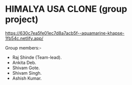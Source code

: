 # HIMALYA USA CLONE (group project)
https://630c7ea5fe01ec7d8a7acb5f--aquamarine-khapse-1fb54c.netlify.app/




Group members:-
<ul>
  <li>Raj Shinde (Team-lead).</li>
   <li>Ankita Deb.</li>
   <li>Shivam Gote.</li>
   <li>Shivam Singh.</li>
   <li>Ashish Kumar.</li>
</ul>
<img scr="https://raj2820.github.io./himalya.png" >
